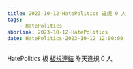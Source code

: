 ```yaml
---
title: 2023-10-12-HatePolitics 違規 0 人
tags:
    - HatePolitics
abbrlink: 2023-10-12-HatePolitics
date: HatePolitics-2023-10-12 12:00:00
---
```

HatePolitics 板 [板規連結](https://www.ptt.cc/bbs/HatePolitics/M.1617115262.A.D60.html)
昨天違規 0 人
